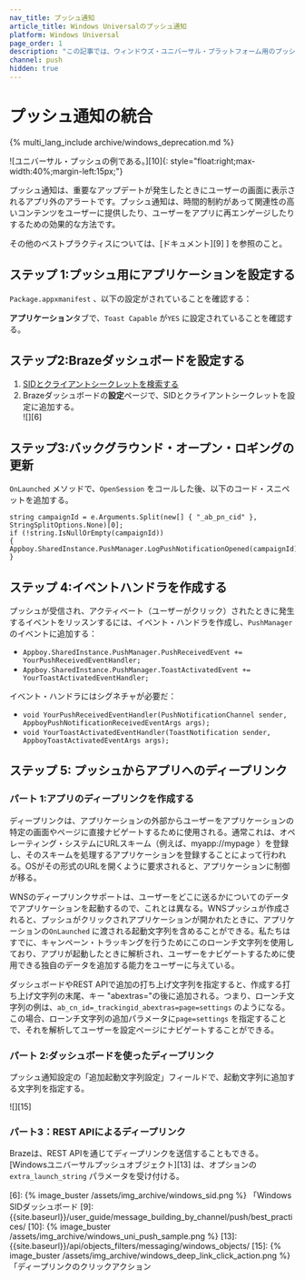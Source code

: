 ```yaml
---
nav_title: プッシュ通知
article_title: Windows Universalのプッシュ通知
platform: Windows Universal
page_order: 1
description: "この記事では、ウィンドウズ・ユニバーサル・プラットフォーム用のプッシュ通知統合手順について説明する。"
channel: push 
hidden: true
---
```


# プッシュ通知の統合
{% multi_lang_include archive/windows_deprecation.md %}

![ユニバーサル・プッシュの例である。][10]{: style="float:right;max-width:40%;margin-left:15px;"}

プッシュ通知は、重要なアップデートが発生したときにユーザーの画面に表示されるアプリ外のアラートです。プッシュ通知は、時間的制約があって関連性の高いコンテンツをユーザーに提供したり、ユーザーをアプリに再エンゲージしたりするための効果的な方法です。

その他のベストプラクティスについては、\[ドキュメント][9] ] を参照のこと。

## ステップ 1:プッシュ用にアプリケーションを設定する

`Package.appxmanifest` 、以下の設定がされていることを確認する：

**アプリケーション**タブで、`Toast Capable` が`YES` に設定されていることを確認する。

## ステップ2:Brazeダッシュボードを設定する

1. [SIDとクライアントシークレットを検索する][4]
2. Brazeダッシュボードの**設定**ページで、SIDとクライアントシークレットを設定に追加する。<br>![][6]

## ステップ3:バックグラウンド・オープン・ロギングの更新

`OnLaunched` メソッドで、`OpenSession` をコールした後、以下のコード・スニペットを追加する。

```
string campaignId = e.Arguments.Split(new[] { "_ab_pn_cid" }, StringSplitOptions.None)[0];
if (!string.IsNullOrEmpty(campaignId))
{
Appboy.SharedInstance.PushManager.LogPushNotificationOpened(campaignId);          
}
```

## ステップ 4:イベントハンドラを作成する

プッシュが受信され、アクティベート（ユーザーがクリック）されたときに発生するイベントをリッスンするには、イベント・ハンドラを作成し、`PushManager` のイベントに追加する：

- `Appboy.SharedInstance.PushManager.PushReceivedEvent += YourPushReceivedEventHandler;`
- `Appboy.SharedInstance.PushManager.ToastActivatedEvent += YourToastActivatedEventHandler;`

イベント・ハンドラにはシグネチャが必要だ：

- `void YourPushReceivedEventHandler(PushNotificationChannel sender, AppboyPushNotificationReceivedEventArgs args);`
- `void YourToastActivatedEventHandler(ToastNotification sender, AppboyToastActivatedEventArgs args);`

## ステップ 5: プッシュからアプリへのディープリンク

### パート 1:アプリのディープリンクを作成する

ディープリンクは、アプリケーションの外部からユーザーをアプリケーションの特定の画面やページに直接ナビゲートするために使用される。通常これは、オペレーティング・システムにURLスキーム（例えば、myapp://mypage ）を登録し、そのスキームを処理するアプリケーションを登録することによって行われる。OSがその形式のURLを開くように要求されると、アプリケーションに制御が移る。

WNSのディープリンクサポートは、ユーザーをどこに送るかについてのデータでアプリケーションを起動するので、これとは異なる。WNSプッシュが作成されると、プッシュがクリックされアプリケーションが開かれたときに、アプリケーションの`OnLaunched` に渡される起動文字列を含めることができる。私たちはすでに、キャンペーン・トラッキングを行うためにこのローンチ文字列を使用しており、アプリが起動したときに解析され、ユーザーをナビゲートするために使用できる独自のデータを追加する能力をユーザーに与えている。

ダッシュボードやREST APIで追加の打ち上げ文字列を指定すると、作成する打ち上げ文字列の末尾、キー "abextras="の後に追加される。つまり、ローンチ文字列の例は、`ab_cn_id=_trackingid_abextras=page=settings` のようになる。この場合、ローンチ文字列の追加パラメータに`page=settings` を指定することで、それを解析してユーザーを設定ページにナビゲートすることができる。

### パート 2:ダッシュボードを使ったディープリンク

プッシュ通知設定の「追加起動文字列設定」フィールドで、起動文字列に追加する文字列を指定する。

![][15]

### パート3：REST APIによるディープリンク

Brazeは、REST APIを通じてディープリンクを送信することもできる。\[Windowsユニバーサルプッシュオブジェクト][13] は、オプションの`extra_launch_string` パラメータを受け付ける。

[4]: http://msdn.microsoft.com/en-us/library/windows/apps/hh465407.aspx
[6]: {% image_buster /assets/img_archive/windows_sid.png %} 「Windows SIDダッシュボード
[9]: {{site.baseurl}}/user_guide/message_building_by_channel/push/best_practices/
[10]: {% image_buster /assets/img_archive/windows_uni_push_sample.png %}
[13]: {{site.baseurl}}/api/objects_filters/messaging/windows_objects/
[15]: {% image_buster /assets/img_archive/windows_deep_link_click_action.png %} 「ディープリンクのクリックアクション
